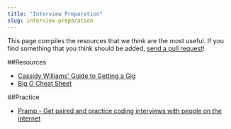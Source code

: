 ```yaml
---
title: "Interview Preparation"
slug: interview-preparation
---
```


This page compiles the resources that we think are the most useful. If you find something that you think should be added, [send a pull request](https://github.com/MakeSchool-Tutorials/MS-2017-Additional-Resources)!

##Resources

- [Cassidy Williams' Guide to Getting a Gig](https://github.com/cassidoo/getting-a-gig)
- [Big O Cheat Sheet](http://bigocheatsheet.com/)

##Practice

- [Pramp - Get paired and practice coding interviews with people on the internet](https://www.pramp.com/)
